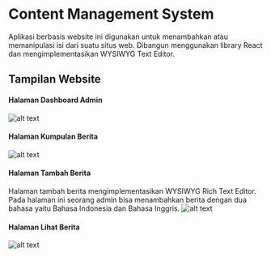 # Content Management System

Aplikasi berbasis website ini digunakan untuk menambahkan atau memanipulasi isi dari suatu situs web. Dibangun menggunakan library React dan mengimplementasikan WYSIWYG Text Editor. 

## Tampilan Website
#### Halaman Dashboard Admin
![alt text](https://github.com/audyisnar/kndi-admin/blob/dev/admin/src/assets/img/dashboard_admin.jpg?raw=true)
#### Halaman Kumpulan Berita
![alt text](https://github.com/audyisnar/kndi-admin/blob/dev/admin/src/assets/img/halaman_berita.jpg?raw=true)
#### Halaman Tambah Berita
Halaman tambah berita mengimplementasikan WYSIWYG Rich Text Editor. Pada halaman ini seorang admin bisa menambahkan berita dengan dua bahasa yaitu Bahasa Indonesia dan Bahasa Inggris.
![alt text](https://github.com/audyisnar/kndi-admin/blob/dev/admin/src/assets/img/halaman_tambah_berita.jpg?raw=true)
#### Halaman Lihat Berita
![alt text](https://github.com/audyisnar/kndi-admin/blob/dev/admin/src/assets/img/halaman_lihat_berita.jpg?raw=true)
